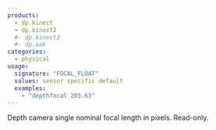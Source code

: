 ```yaml
---
products:
  - dp.kinect
  - dp.kinect2
  #- dp.kinect3
  #- dp.oak
categories:
  - physical
usage:
  signature: "FOCAL_FLOAT"
  values: sensor specific default
  examples:
    - "depthfocal 285.63"
---
```


Depth camera single nominal focal length in pixels. Read-only.
